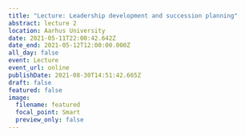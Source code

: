 ```yaml
---
title: "Lecture: Leadership development and succession planning"
abstract: lecture 2
location: Aarhus University
date: 2021-05-11T22:00:42.642Z
date_end: 2021-05-12T12:00:00.000Z
all_day: false
event: Lecture
event_url: online
publishDate: 2021-08-30T14:51:42.665Z
draft: false
featured: false
image:
  filename: featured
  focal_point: Smart
  preview_only: false
---
```

